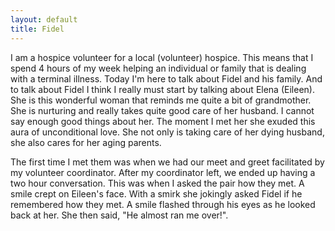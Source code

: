 ```yaml
---
layout: default
title: Fidel
---
```


I am a hospice volunteer for a local (volunteer) hospice. This means that I
spend 4 hours of my week helping an
individual or family that is dealing with a terminal illness. Today I'm here to
talk about Fidel and his family. And to talk about Fidel I think I really must
start by talking about Elena (Eileen). She is this wonderful woman that reminds
me quite a bit of grandmother. She is nurturing and really takes quite good care
of her husband. I cannot say enough good things about her. The moment I met her
she exuded this aura of unconditional love. She not only is taking care of her
dying husband, she also cares for her aging parents.

The first time I met them was when we had our meet and greet facilitated by my
volunteer coordinator. After my coordinator left, we ended up having a two hour
conversation. This was when I asked the pair how they met. A smile crept on
Eileen's face. With a smirk she jokingly asked Fidel if he remembered how they
met. A smile flashed through his eyes as he looked back at her. She then said,
"He almost ran me over!".
